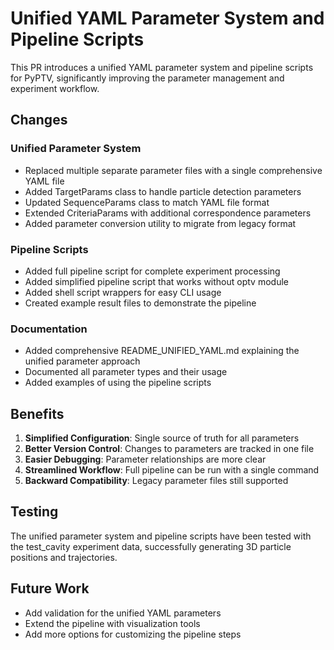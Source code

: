 # Unified YAML Parameter System and Pipeline Scripts

This PR introduces a unified YAML parameter system and pipeline scripts for PyPTV, significantly improving the parameter management and experiment workflow.

## Changes

### Unified Parameter System
- Replaced multiple separate parameter files with a single comprehensive YAML file
- Added TargetParams class to handle particle detection parameters
- Updated SequenceParams class to match YAML file format
- Extended CriteriaParams with additional correspondence parameters
- Added parameter conversion utility to migrate from legacy format

### Pipeline Scripts
- Added full pipeline script for complete experiment processing
- Added simplified pipeline script that works without optv module
- Added shell script wrappers for easy CLI usage
- Created example result files to demonstrate the pipeline

### Documentation
- Added comprehensive README_UNIFIED_YAML.md explaining the unified parameter approach
- Documented all parameter types and their usage
- Added examples of using the pipeline scripts

## Benefits
1. **Simplified Configuration**: Single source of truth for all parameters
2. **Better Version Control**: Changes to parameters are tracked in one file
3. **Easier Debugging**: Parameter relationships are more clear
4. **Streamlined Workflow**: Full pipeline can be run with a single command
5. **Backward Compatibility**: Legacy parameter files still supported

## Testing
The unified parameter system and pipeline scripts have been tested with the test_cavity experiment data, successfully generating 3D particle positions and trajectories.

## Future Work
- Add validation for the unified YAML parameters
- Extend the pipeline with visualization tools
- Add more options for customizing the pipeline steps